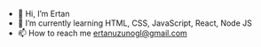 - 👋 Hi, I’m Ertan
- 🌱 I’m currently learning HTML, CSS, JavaScript, React, Node JS
- 📫 How to reach me ertanuzunogl@gmail.com

<!---
ertanuzunoglu/ertanuzunoglu is a ✨ special ✨ repository because its `README.md` (this file) appears on your GitHub profile.
You can click the Preview link to take a look at your changes.
--->
